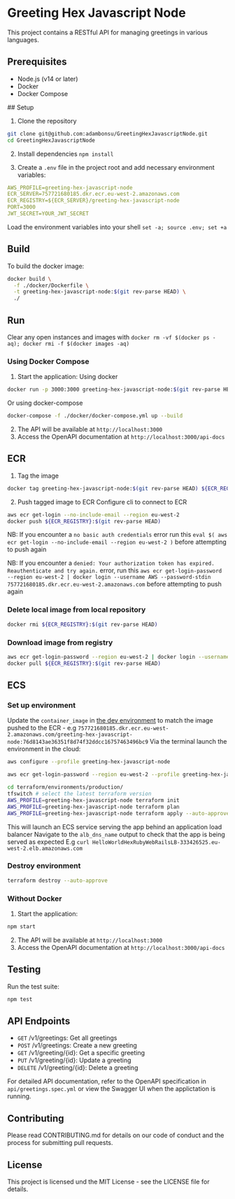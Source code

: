 # Greeting Hex Javascript Node

This project contains a RESTful API for managing greetings in various languages.

## Prerequisites

- Node.js (v14 or later)
- Docker
- Docker Compose

## Setup

1. Clone the repository

```bash
git clone git@github.com:adambonsu/GreetingHexJavascriptNode.git
cd GreetingHexJavascriptNode

```

2. Install dependencies
   `npm install`

3. Create a `.env` file in the project root and add necessary environment variables:

```yaml
AWS_PROFILE=greeting-hex-javascript-node
ECR_SERVER=757721680185.dkr.ecr.eu-west-2.amazonaws.com
ECR_REGISTRY=${ECR_SERVER}/greeting-hex-javascript-node
PORT=3000
JWT_SECRET=YOUR_JWT_SECRET
```

Load the environment variables into your shell
`set -a; source .env; set +a`

## Build

To build the docker image:

```bash
docker build \
  -f ./docker/Dockerfile \
  -t greeting-hex-javascript-node:$(git rev-parse HEAD) \
  ./

```

## Run

Clear any open instances and images with `docker rm -vf $(docker ps -aq); docker rmi -f $(docker images -aq)`

### Using Docker Compose

1. Start the application:
   Using docker

```bash
docker run -p 3000:3000 greeting-hex-javascript-node:$(git rev-parse HEAD)

```

Or using docker-compose

```bash
docker-compose -f ./docker/docker-compose.yml up --build

```

2. The API will be available at `http://localhost:3000`
3. Access the OpenAPI documentation at `http://localhost:3000/api-docs`

## ECR

1. Tag the image

```bash
docker tag greeting-hex-javascript-node:$(git rev-parse HEAD) ${ECR_REGISTRY}:$(git rev-parse HEAD)
```

2. Push tagged image to ECR
   Configure cli to connect to ECR

```bash
aws ecr get-login --no-include-email --region eu-west-2
docker push ${ECR_REGISTRY}:$(git rev-parse HEAD)
```

NB: If you encounter a `no basic auth credentials` error run this `eval $( aws ecr get-login --no-include-email --region eu-west-2 )` before attempting to push again

NB: If you encounter a `denied: Your authorization token has expired. Reauthenticate and try again.` error, run this `aws ecr get-login-password --region eu-west-2 | docker login --username AWS --password-stdin 757721680185.dkr.ecr.eu-west-2.amazonaws.com` before attempting to push again

### Delete local image from local repository

```bash
docker rmi ${ECR_REGISTRY}:$(git rev-parse HEAD)
```

### Download image from registry

```bash
aws ecr get-login-password --region eu-west-2 | docker login --username AWS --password-stdin ${ECR_REGISTRY}
docker pull ${ECR_REGISTRY}:$(git rev-parse HEAD)

```

## ECS

### Set up environment

Update the `container_image` in [the dev environment](./terraform/environments/dev/main.tf) to match the image pushed to the ECR - e.g `757721680185.dkr.ecr.eu-west-2.amazonaws.com/greeting-hex-javascript-node:76d8143ae36351f8d74f32ddcc16757463496bc9`
Via the terminal launch the environment in the cloud:

```bash
aws configure --profile greeting-hex-javascript-node

aws ecr get-login-password --region eu-west-2 --profile greeting-hex-javascript-node | docker login --username AWS --password-stdin ${ECR_SERVER}

cd terraform/environments/production/
tfswitch # select the latest terraform version
AWS_PROFILE=greeting-hex-javascript-node terraform init
AWS_PROFILE=greeting-hex-javascript-node terraform plan
AWS_PROFILE=greeting-hex-javascript-node terraform apply --auto-approve

```

This will launch an ECS service serving the app behind an application load balancer
Navigate to the `alb_dns_name` output to check that the app is being served as expected
E.g `curl HelloWorldHexRubyWebRailsLB-333426525.eu-west-2.elb.amazonaws.com`

### Destroy environment

```bash
terraform destroy --auto-approve

```

### Without Docker

1. Start the application:

```bash
npm start

```

2. The API will be available at `http://localhost:3000`
3. Access the OpenAPI documentation at `http://localhost:3000/api-docs`

## Testing

Run the test suite:

```bash
npm test

```

## API Endpoints

- `GET` /v1/greetings: Get all greetings
- `POST` /v1/greetings: Create a new greeting
- `GET` /v1/greeting/{id}: Get a specific greeting
- `PUT` /v1/greeting/{id}: Update a greeting
- `DELETE` /v1/greeting/{id}: Delete a greeting

For detailed API documentation, refer to the OpenAPI specification in `api/greetings.spec.yml` or view the Swagger UI when the applictation is running.

## Contributing

Please read CONTRIBUTING.md for details on our code of conduct and the process for submitting pull requests.

## License

This project is licensed und the MIT License - see the LICENSE file for details.
